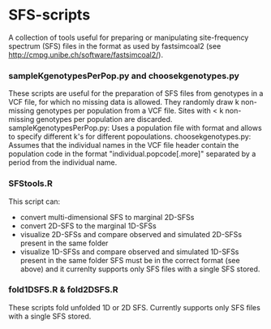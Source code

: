 # SFS-scripts

A collection of tools useful for preparing or manipulating site-frequency spectrum (SFS) files in the format as used by fastsimcoal2 (see http://cmpg.unibe.ch/software/fastsimcoal2/).

### sampleKgenotypesPerPop.py and choosekgenotypes.py

These scripts are useful for the preparation of SFS files from genotypes in a VCF file, for which no missing data is allowed. They randomly draw k non-missing genotypes per population from a VCF file. Sites with < k non-missing genotypes per population are discarded.
sampleKgenotypesPerPop.py: Uses a population file with format <IndividualTABPopulation> and allows to specify different k's for different popoulations.
choosekgenotypes.py: Assumes that the individual names in the VCF file header contain the population code in the format "individual.popcode[.more]" separated by a period from the individual name.

### SFStools.R

This script can:
- convert multi-dimensional SFS to marginal 2D-SFSs
- convert 2D-SFS to the marginal 1D-SFSs
- visualize 2D-SFSs and compare observed and simulated 2D-SFSs present in the same folder
- visualize 1D-SFSs and compare observed and simulated 1D-SFSs present in the same folder
SFS must be in the correct format (see above) and it currenlty supports only SFS files with a single SFS stored.

### fold1DSFS.R & fold2DSFS.R

These scripts fold unfolded 1D or 2D SFS. Currently supports only SFS files with a single SFS stored.
